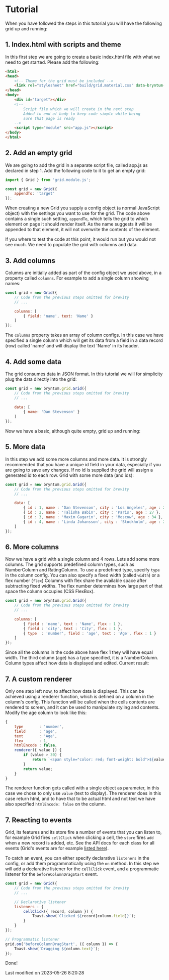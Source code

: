 # Tutorial
When you have followed the steps in this tutorial you will have the following grid up and running:

<div class="external-example" data-file="Grid/guides/tutorial/result.js"></div>

## 1. Index.html with scripts and theme
In this first step we are going to create a basic index.html file with what we need to get started. Please add the
following:

```html
<html>
<head>
    <!-- Theme for the grid must be included -->
    <link rel="stylesheet" href="build/grid.material.css" data-bryntum-theme>
</head>
<body>
    <div id="target"></div>
    <!--
        Script file which we will create in the next step
        Added to end of body to keep code simple while being
        sure that page is ready
    -->
    <script type="module" src="app.js"></script>
</body>
</html>
```

## 2. Add an empty grid
We are going to add the grid in a separate script file, called app.js as declared in step 1. Add the following code to
it to get an empty grid:

```javascript
import { Grid } from 'grid.module.js';

const grid = new Grid({
    appendTo: 'target'
});
```

When creating a new Grid you supply a config object (a normal JavaScript object) with the settings you want to use for
the grid. The code above contains a single such setting, `appendTo`, which tells the grid to which element on page it
should render itself. As the name suggests it will be appended to that element, it will not overwrite the contents of
the element.

If you where to test the code at this point, it would run but you would not see much.
We need to populate the grid with columns and data.

## 3. Add columns
Columns are initially added as part of the config object we used above, in a property called `columns`. For example to
add a single column showing names:

```javascript
const grid = new Grid({
    // Code from the previous steps omitted for brevity
    // ...

    columns: [
        { field: 'name', text: 'Name' }
    ]
});
```

The `columns` property takes an array of column configs. In this case we have specified a single column which will get
its data from a field in a data record (row) called 'name' and will display the text 'Name' in its header.

## 4. Add some data
The grid consumes data in JSON format. In this tutorial we will for simplicity plug the data directly into the grid:

```javascript
const grid = new bryntum.grid.Grid({
    // Code from the previous steps omitted for brevity
    // ...
    
    data: [
        { name: 'Dan Stevenson' }
    ]
});
```

Now we have a basic, although quite empty, grid up and running:

<div class="external-example" data-file="Grid/guides/tutorial/step4.js"></div>

## 5. More data
In this step we add some more columns and more data. It is strongly recommended that you have a unique id field in
your data, especially if you are going to save any changes. If no id is supplied the grid will assign a generated id
to each row. Grid with some more data (and ids):

```javascript
const grid = new bryntum.grid.Grid({
    // Code from the previous steps omitted for brevity
    // ...

    data: [
        { id : 1, name : 'Dan Stevenson', city : 'Los Angeles', age : 24 },
        { id : 2, name : 'Talisha Babin', city : 'Paris', age : 27 },
        { id : 3, name : 'Maxim Gagarin', city : 'Moscow', age : 34 },
        { id : 4, name : 'Linda Johansson', city : 'Stockholm', age : 29 }
    ]
});
```

## 6. More columns
Now we have a grid with a single column and 4 rows. Lets add some more columns. The grid supports predefined column
types, such as NumberColumn and RatingColumn. To use a predefined type, specify `type` in the column config. You can
also specify a fixed width (called `width`) or a flex number (`flex`) Columns with flex share the available space after
subtracting fixed widths. The flex number determines how large part of that space the column occupies (CSS FlexBox).

```javascript
const grid = new bryntum.grid.Grid({
    // Code from the previous steps omitted for brevity
    // ...

    columns: [
        { field : 'name', text : 'Name', flex : 1 },
        { field : 'city', text : 'City', flex : 1 },
        { type  : 'number', field : 'age', text : 'Age', flex : 1 }
    ]
});
```

Since all the columns in the code above have flex 1 they will have equal width. The third column (age) has a type
specified, it is a NumberColumn. Column types affect how data is displayed and edited. Current result:

<div class="external-example" data-file="Grid/guides/tutorial/step6.js"></div>

## 7. A custom renderer
Only one step left now, to affect how data is displayed. This can be achieved using a renderer function, which is
defined on a column in the column's config. This function will be called when the cells contents are rendered to
screen, and it can be used to manipulate styling and contents. Modify the age column to look like this:

```javascript
{
    type       : 'number',
    field      : 'age',
    text       : 'Age',
    flex       : 1,
    htmlEncode : false,
    renderer({ value }) {
        if (value > 30) {
            return `<span style="color: red; font-weight: bold">${value}</span>`
        }
        return value;
    }
}
```

The renderer function gets called with a single object as parameter, in this case we chose to only use `value` (text to
display). The renderer does in this case return html, and to have that to be actual html and not text we have also
specified `htmlEncode: false` on the column.

<div class="external-example" data-file="Grid/guides/tutorial/result2.js"></div>

## 7. Reacting to events

Grid, its features and its store fire a number of events that you can listen to, for example Grid fires `cellClick` when 
clicking a cell, the `store` fires `add` when a new record is added, etc. See the API docs for each class for all events 
(Grid's events are for example [listed here](#Grid/view/Grid#events)).

To catch an event, you can either specify declarative `listeners` in the config, or add them programmatically using the
`on` method. In this step we will add a declarative listener for the `cellClick` event, and a programmatic listener for
the `beforeColumnDragStart` event.

```javascript
const grid = new Grid({
    // Code from the previous steps omitted for brevity
    // ...

    // Declarative listener
    listeners : {
        cellClick({ record, column }) {
            Toast.show(`Clicked ${record[column.field]}`);
        }
    }
});

// Programmatic listener
grid.on('beforeColumnDragStart', ({ column }) => {
    Toast.show(`Dragging ${column.text}`);
});
```

<div class="external-example" data-file="Grid/guides/tutorial/events.js"></div>

Done!


<p class="last-modified">Last modified on 2023-05-26 8:20:28</p>